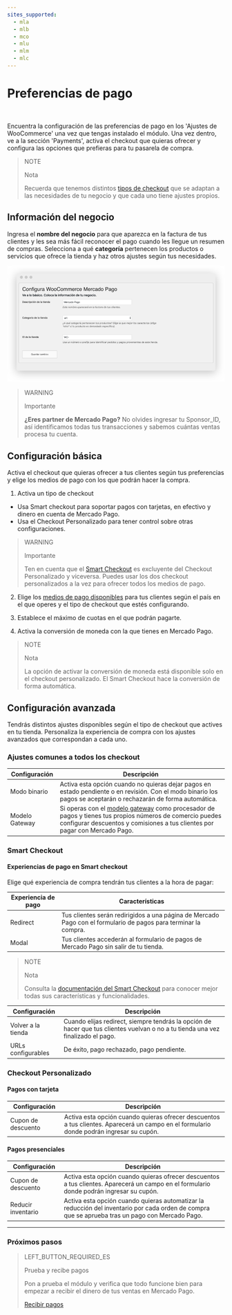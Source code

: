 ```yaml
---
sites_supported:
  - mla
  - mlb
  - mco
  - mlu
  - mlm
  - mlc
---
```


# Preferencias de pago
<br/>

Encuentra la configuración de las preferencias de pago en los 'Ajustes de WooCommerce' una vez que tengas instalado el módulo. Una vez dentro, ve a la sección 'Payments', activa el checkout que quieras ofrecer y configura las opciones que prefieras para tu pasarela de compra.

> NOTE
>
> Nota
>
> Recuerda que tenemos distintos [tipos de checkout]() que se adaptan a las necesidades de tu negocio y que cada uno tiene ajustes propios.

## Información del negocio

Ingresa el **nombre del negocio** para que aparezca en la factura de tus clientes y les sea más fácil reconocer el pago cuando les llegue un resumen de compras. Selecciona a qué **categoría** pertenecen los productos o servicios que ofrece la tienda y haz otros ajustes según tus necesidades.

![Información básica](/images/woocomerce/es_info_basica.png)

> WARNING
>
> Importante
>
> **¿Eres partner de Mercado Pago?** No olvides ingresar tu Sponsor_ID, así identificamos todas tus transacciones y sabemos cuántas ventas procesa tu cuenta.

## Configuración básica

Activa el checkout que quieras ofrecer a tus clientes según tus preferencias y elige los medios de pago con los que podrán hacer la compra.

1) Activa un tipo de checkout

 * Usa Smart checkout para soportar pagos con tarjetas, en efectivo y dinero en cuenta de Mercado Pago.
 * Usa el Checkout Personalizado para tener control sobre otras configuraciones.

> WARNING
>
> Importante
>
> Ten en cuenta que el [Smart Checkout](https://www.mercadopago.com.ar/developers/es/guides/payments/web-payment-checkout/introduction) es excluyente del Checkout Personalizado y viceversa. Puedes usar los dos checkout personalizados a la vez para ofrecer todos los medios de pago.

2) Elige los [medios de pago disponibles](https://www.mercadopago.com.ar/developers/es/guides/localization/payment-methods/) para tus clientes según el país en el que operes y el tipo de checkout que estés configurando. 

3) Establece el máximo de cuotas en el que podrán pagarte.

4) Activa la conversión de moneda con la que tienes en Mercado Pago.

> NOTE
>
> Nota
>
> La opción de activar la conversión de moneda está disponible solo en el checkout personalizado. El Smart Checkout hace la conversión de forma automática.

## Configuración avanzada

Tendrás distintos ajustes disponibles según el tipo de checkout que actives en tu tienda. Personaliza la experiencia de compra con los ajustes avanzados que correspondan a cada uno. 

### Ajustes comunes a todos los checkout

| Configuración                 | Descripción                                                               	                |
|-------------------------------|-----------------------------------------------------------------------------------------------|
| Modo binario     	            | Activa esta opción cuando no quieras dejar pagos en estado pendiente o en revisión. Con el modo binario los pagos se aceptarán o rechazarán de forma automática.|
| Modelo Gateway               	| Si operas con el [modelo gateway](https://www.mercadopago.com.ar/developers/es/guides/gateway/general-considerations/introduction/) como procesador de pagos y tienes tus propios números de comercio puedes configurar descuentos y comisiones a tus clientes por pagar con Mercado Pago.|

### Smart Checkout

#### Experiencias de pago en Smart checkout

Elige qué experiencia de compra tendrán tus clientes a la hora de pagar: 

| Experiencia de pago           | Características                                                              	                                 |
|-------------------------------|----------------------------------------------------------------------------------------------------------------|
| Redirect     	                | Tus clientes serán redirigidos a una página de Mercado Pago con el formulario de pagos para terminar la compra.|
| Modal                       	| Tus clientes accederán al formulario de pagos de Mercado Pago sin salir de tu tienda.                          |

> NOTE
>
> Nota
>
> Consulta la [documentación del Smart Checkout](https://www.mercadopago.com.ar/developers/es/guides/payments/web-payment-checkout/introduction/) para conocer mejor todas sus características y funcionalidades.

| Configuración                 | Descripción                                                               	                  |
|-------------------------------|-----------------------------------------------------------------------------------------------|
| Volver a la tienda     	      | Cuando elijas redirect, siempre tendrás la opción de hacer que tus clientes vuelvan o no a tu tienda una vez finalizado el pago.|
| URLs configurables          	| De éxito, pago rechazado, pago pendiente.|

### Checkout Personalizado

#### Pagos con tarjeta

| Configuración                 | Descripción                                                                 	                |
|-------------------------------|-----------------------------------------------------------------------------------------------|
| Cupon de descuento     	      | Activa esta opción cuando quieras ofrecer descuentos a tus clientes. Aparecerá un campo en el formulario donde podrán ingresar su cupón.|

#### Pagos presenciales

| Configuración                 | Descripción                                                                 	                |
|-------------------------------|-----------------------------------------------------------------------------------------------|
| Cupon de descuento     	      | Activa esta opción cuando quieras ofrecer descuentos a tus clientes. Aparecerá un campo en el formulario donde podrán ingresar su cupón.|
| Reducir inventario     	      | Activa esta opción cuando quieras automatizar la reducción del inventario por cada orden de compra que se aprueba tras un pago con Mercado Pago.|

---

### Próximos pasos

> LEFT_BUTTON_REQUIRED_ES
>
> Prueba y recibe pagos
>
> Pon a prueba el módulo y verifica que todo funcione bien para empezar a recibir el dinero de tus ventas en Mercado Pago.
>
>
> [Recibir pagos](http://www.mercadopago.com.ar/mla/es/plugins_sdks/plugins/woocommerce/receive-payments/)